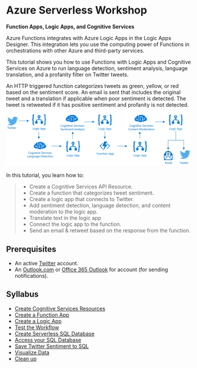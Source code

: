 
# Azure Serverless Workshop
**Function Apps, Logic Apps, and Cognitive Services**

Azure Functions integrates with Azure Logic Apps in the Logic Apps Designer. This integration lets you use the computing power of Functions in orchestrations with other Azure and third-party services. 

This tutorial shows you how to use Functions with Logic Apps and Cognitive Services on Azure to run language detection, sentiment analysis, language translation, and a profanity filter on Twitter tweets.   

An HTTP triggered function categorizes tweets as green, yellow, or red based on the sentiment score. An email is sent that includes the original tweet and a translation if applicable when poor sentiment is detected. The tweet is retweeted if it has positive sentiment and profanity is not detected. 

![Search for Text Translator](media/serverless-diagram.png)

In this tutorial, you learn how to:

> * Create a Cognitive Services API Resource.
> * Create a function that categorizes tweet sentiment.
> * Create a logic app that connects to Twitter.
> * Add sentiment detection, language detection, and content moderation to the logic app.
> * Translate text in the logic app
> * Connect the logic app to the function.
> * Send an email & retweet based on the response from the function.



## Prerequisites

+ An active [Twitter](https://twitter.com/) account. 
+ An [Outlook.com](https://outlook.com/) or [Office 365 Outlook](https://outlook.office.com) for account (for sending notifications).


## Syllabus
- [Create Cognitive Services Resources](./create-cognitive-services-resources.md)
- [Create a Function App](./create-a-function-app.md)
- [Create a Logic App](./create-a-logic-app.md)
- [Test the Workflow](./test-the-workflow.md)
- [Create Serverless SQL Database](./sql-database-access.md)
- [Access your SQL Database](./sql-database-access.md)
- [Save Twitter Sentiment to SQL](./sql-save-twitter-to-sql.md)
- [Visualize Data](./visualize-data.md)
- [Clean up](./clean-up.md)
